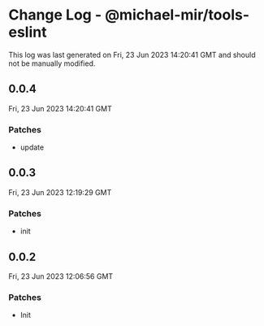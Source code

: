 # Change Log - @michael-mir/tools-eslint

This log was last generated on Fri, 23 Jun 2023 14:20:41 GMT and should not be manually modified.

## 0.0.4
Fri, 23 Jun 2023 14:20:41 GMT

### Patches

- update

## 0.0.3
Fri, 23 Jun 2023 12:19:29 GMT

### Patches

- init

## 0.0.2
Fri, 23 Jun 2023 12:06:56 GMT

### Patches

- Init

